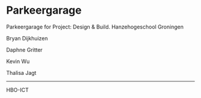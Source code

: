 # Parkeergarage
Parkeergarage for Project: Design & Build.
Hanzehogeschool Groningen

Bryan Dijkhuizen

Daphne Gritter

Kevin Wu

Thalisa Jagt

-------------------
HBO-ICT
